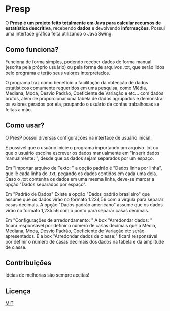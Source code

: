 # Presp

O **Presp é um projeto feito totalmente em Java para calcular recursos de estatística descritiva**, recebendo **dados** e devolvendo **informações**. Possui uma interface gráfica feita utilizando o Java Swing.

## Como funciona?
Funciona de forma simples, podendo receber dados de forma manual (escrita pela próprio usuário) ou pela forma de arquivos .txt, que serão lidos pelo programa e terão seus valores interpretados.

O programa traz como benefício a facilitação da obtenção de dados estatísticos comumente requeridos em uma pesquisa, como Média, Mediana, Moda, Desvio Padrão, Coeficiente de Variação e etc... com dados brutos, além de proporcionar uma tabela de dados agrupados e demonstrar os valores gerados por ela, poupando o usuário de contas trabalhosas se feitas a mão.

## Como usar?
O PresP possui diversas configurações na interface de usuário inicial:

É possível que o usuário inicie o programa importando um arquivo .txt ou que o usuário escolha escrever os dados manualmente em "Inserir dados manualmente: ", desde que os dados sejam separados por um espaço.

Em "Importar arquivo de Texto: "
a opção padrão é "Dados linha por linha", que lê cada linha do .txt, pegando os dados contidos em cada uma dela. 
Caso o .txt contenha os dados em uma mesma linha, deve-se marcar a opção "Dados separados por espaço".

Em "Padrão de Dados"
Existe a opção "Dados padrão brasileiro" que assume que os dados virão no formato 1.234,56 com a vírgula para separar casas decimais.
A opção "Dados padrão americano" assume que os dados virão no formato 1,235.56 com o ponto para separar casas decimais.

Em "Configurações de arredondamento: "
A box "Arredondar dados: " ficará responsável por definir o número de casas decimais que a Média, Mediana, Moda, Desvio Padrão, Coeficiente de Variação etc serão apresentados.
E a box "Arredondar dados de classe:" ficará responsável por definir o número de casas decimais dos dados na tabela e da amplitude de classe.

## Contribuições
Ideias de melhorias são sempre aceitas!

## Licença
[MIT](https://choosealicense.com/licenses/mit/)
